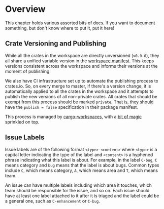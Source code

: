 # Overview

This chapter holds various assorted bits of docs. If you want to document
something, but don't know where to put it, put it here!

## Crate Versioning and Publishing

While all the crates in the workspace are directly unversioned (`v0.0.0`), they
all share a unified variable version in the [workspace manifest](Cargo.toml).
This keeps versions consistent across the workspace and informs their versions
at the moment of publishing.

We also have CI infrastructure set up to automate the publishing process to
crates.io. So, on every merge to master, if there's a version change, it is
automatically applied to all the crates in the workspace and it attempts to
publish the new versions of all non-private crates. All crates that should be
exempt from this process should be marked `private`. That is, they should have
the `publish = false` specification in their package manifest.

This process is managed by
[cargo-workspaces](https://github.com/pksunkara/cargo-workspaces), with a
[bit of magic](https://github.com/pksunkara/cargo-workspaces/compare/master...miraclx:grouping-and-exclusion#files_bucket)
sprinkled on top.

## Issue Labels

Issue labels are of the following format `<type>-<content>` where `<type>` is a
capital letter indicating the type of the label and `<content>` is a hyphened
phrase indicating what this label is about. For example, in the label `C-bug`,
`C` means category and `bug` means that the label is about bugs. Common types
include `C`, which means category, `A`, which means area and `T`, which means team.

An issue can have multiple labels including which area it touches, which team
should be responsible for the issue, and so on. Each issue should have at least
one label attached to it after it is triaged and the label could be a general
one, such as `C-enhancement` or `C-bug`.

